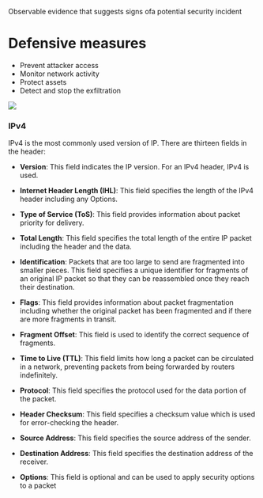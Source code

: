 Observable evidence that suggests signs ofa potential security incident


# Defensive measures

- Prevent attacker access
- Monitor network activity
- Protect assets
- Detect and stop the exfiltration



![](https://i.imgur.com/3d7di8W.png)

### **IPv4**

IPv4 is the most commonly used version of IP. There are thirteen fields in the header:

- **Version**: This field indicates the IP version. For an IPv4 header, IPv4 is used. 
    
- **Internet Header Length (IHL)**: This field specifies the length of the IPv4 header including any Options.
    
- **Type of Service (ToS)**: This field provides information about packet priority for delivery.
    
- **Total Length**: This field specifies the total length of the entire IP packet including the header and the data.
    
- **Identification**: Packets that are too large to send are fragmented into smaller pieces. This field specifies a unique identifier for fragments of an original IP packet so that they can be reassembled once they reach their destination.
    
- **Flags**: This field provides information about packet fragmentation including whether the original packet has been fragmented and if there are more fragments in transit.
    
- **Fragment Offset**: This field is used to identify the correct sequence of fragments.
    
- **Time to Live (TTL)**: This field limits how long a packet can be circulated in a network, preventing packets from being forwarded by routers indefinitely.
    
- **Protocol**: This field specifies the protocol used for the data portion of the packet.
    
- **Header Checksum**: This field specifies a checksum value which is used for error-checking the header.
    
- **Source Address**: This field specifies the source address of the sender.
    
- **Destination Address**: This field specifies the destination address of the receiver.
    
- **Options**: This field is optional and can be used to apply security options to a packet
